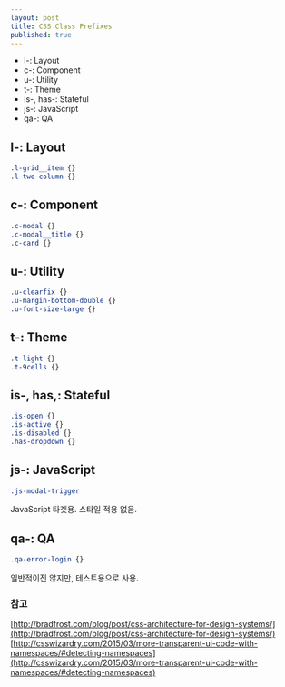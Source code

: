 ```yaml
---
layout: post
title: CSS Class Prefixes
published: true
---
```


* l-: Layout
* c-: Component
* u-: Utility
* t-: Theme
* is-, has-: Stateful
* js-: JavaScript
* qa-: QA

## l-: Layout

```css
.l-grid__item {}
.l-two-column {}
```

## c-: Component

```css
.c-modal {}
.c-modal__title {}
.c-card {}
```

## u-: Utility

```css
.u-clearfix {}
.u-margin-bottom-double {}
.u-font-size-large {}
```

## t-: Theme

```css
.t-light {}
.t-9cells {}
```

## is-, has,: Stateful

```css
.is-open {}
.is-active {}
.is-disabled {}
.has-dropdown {}
```

## js-: JavaScript

```css
.js-modal-trigger 
```

JavaScript 타겟용. 스타일 적용 없음.

## qa-: QA

```css
.qa-error-login {}
```

일반적이진 않지만, 테스트용으로 사용.

### 참고 

[http://bradfrost.com/blog/post/css-architecture-for-design-systems/](http://bradfrost.com/blog/post/css-architecture-for-design-systems/)
[http://csswizardry.com/2015/03/more-transparent-ui-code-with-namespaces/#detecting-namespaces](http://csswizardry.com/2015/03/more-transparent-ui-code-with-namespaces/#detecting-namespaces)
